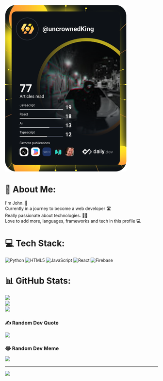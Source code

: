 <a href="https://app.daily.dev/DailyDevTips"><img src="https://github.com/jdungao15/jdungao15/blob/master/devcard.svg" width="400" alt="Chris Bongers's Dev Card"/></a>


# 💫 About Me:
I'm John. 👋<br>Currently in a journey to become a web developer  🛣️<br>Really passionate about technologies. 👨‍💻<br>Love to add more, languages, frameworks and tech in this profile 💻


# 💻 Tech Stack:
![Python](https://img.shields.io/badge/python-3670A0?style=for-the-badge&logo=python&logoColor=ffdd54) ![HTML5](https://img.shields.io/badge/html5-%23E34F26.svg?style=for-the-badge&logo=html5&logoColor=white) ![JavaScript](https://img.shields.io/badge/javascript-%23323330.svg?style=for-the-badge&logo=javascript&logoColor=%23F7DF1E) ![React](https://img.shields.io/badge/react-%2320232a.svg?style=for-the-badge&logo=react&logoColor=%2361DAFB) ![Firebase](https://img.shields.io/badge/firebase-%23039BE5.svg?style=for-the-badge&logo=firebase)
# 📊 GitHub Stats:
![](https://github-readme-stats.vercel.app/api?username=jdungao15&theme=tokyonight&hide_border=false&include_all_commits=true&count_private=false)<br/>
![](https://github-readme-streak-stats.herokuapp.com/?user=jdungao15&theme=tokyonight&hide_border=false)<br/>
![](https://github-readme-stats.vercel.app/api/top-langs/?username=jdungao15&theme=tokyonight&hide_border=false&include_all_commits=true&count_private=false&layout=compact)

### ✍️ Random Dev Quote
![](https://quotes-github-readme.vercel.app/api?type=vetical&theme=tokyonight)

### 😂 Random Dev Meme
<img src="https://www.pangea.ai/media/shqpaqrw/googledocimage180.png" />

---
[![](https://visitcount.itsvg.in/api?id=jdungao15&icon=0&color=1)](https://visitcount.itsvg.in)

<!-- Proudly created with GPRM ( https://gprm.itsvg.in ) -->
